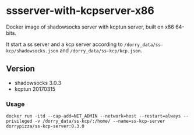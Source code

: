 # ssserver-with-kcpserver-x86
Docker image of shadowsocks server with kcptun server, built on x86 64-bits.

It start a ss server and a kcp server according to `/dorry_data/ss-kcp/shadowsocks.json` and `/dorry_data/ss-kcp/kcp.json`.

## Version
  - shadowsocks 3.0.3
  - kcptun 20170315

### Usage
```
docker run -itd --cap-add=NET_ADMIN --network=host --restart=always --privileged -v /dorry_data/ss-kcp/:/home/ --name=ss-kcp-server dorrypizza/ss-kcp-server:0.3.0
```
